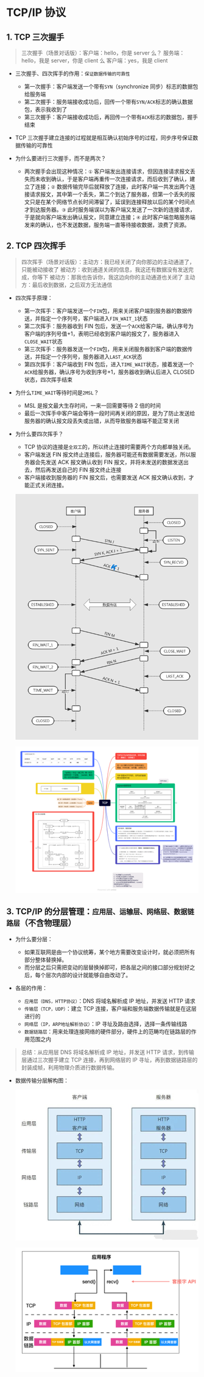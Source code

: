 # TCP/IP 协议

## 1. TCP 三次握手

> 三次握手（场景对话版）：客户端：hello，你是 server 么？ 服务端：hello，我是 server，你是 client 么 客户端：yes，我是 client

- 三次握手、四次挥手的作用：`保证数据传输的可靠性`

  - 第一次握手：客户端发送一个带有`SYN`（synchronize 同步）标志的数据包给服务端
  - 第二次握手：服务端接收成功后，回传一个带有`SYN/ACK`标志的确认数据包，表示我收到了
  - 第三次握手：客户端接收成功后，再回传一个带有`ACK`标志的数据包，握手结束

- TCP 三次握手建立连接的过程就是相互确认初始序号的过程，同步序号保证数据传输的可靠性

- 为什么要进行三次握手，而不是两次？
  - 两次握手会出现这种情况：`①` 客户端发出连接请求，但因连接请求报文丢失而未收到确认，于是客户端再重传一次连接请求，而后收到了确认，建立了连接；`②` 数据传输完毕后就释放了连接，此时客户端一共发出两个连接请求报文，其中第一个丢失，第二个到达了服务器，但第一个丢失的报文只是在某个网络节点长时间滞留了，延误到连接释放以后的某个时间点才到达服务器。`③` 此时服务端误以为客户端又发送了一次新的连接请求，于是就向客户端发出确认报文，同意建立连接；`④` 此时客户端忽略服务端发来的确认，也不发送数据，服务端一直等待接收数据，浪费了资源。

## 2. TCP 四次挥手

> 四次挥手（场景对话版）：主动方：我已经关闭了向你那边的主动通道了，只能被动接收了 被动方：收到通道关闭的信息，我这还有数据没有发送完成，你等下 被动方：那我也告诉你，我这边向你的主动通道也关闭了 主动方：最后收到数据，之后双方无法通信

- 四次挥手原理：

  - 第一次挥手：客户端发送一个`FIN`包，用来关闭客户端到服务器的数据传送，并指定一个序列号，客户端进入`FIN_WAIT_1`状态
  - 第二次挥手：服务器收到 FIN 包后，发送一个`ACK`给客户端，确认序号为客户端的序列号值+1，表明已经收到客户端的报文了，服务器进入`CLOSE_WAIT`状态
  - 第三次挥手：服务器发送一个`FIN`包，用来关闭服务器到客户端的数据传送，并指定一个序列号，服务器进入`LAST_ACK`状态
  - 第四次挥手：客户端收到 FIN 包后，进入`TIME_WAIT`状态，接着发送一个`ACK`给服务器，确认序号为收到序号+1，服务器收到确认后进入 CLOSED 状态，四次挥手结束

- 为什么`TIME_WAIT`等待时间是`2MSL`？
  - MSL 是报文最大生存时间，一来一回需要等待 2 倍的时间
  - 最后一次挥手中客户端会等待一段时间再关闭的原因，是为了防止发送给服务器的确认报文段丢失或出错，从而导致服务器端不能正常关闭
- 为什么要四次挥手？
  - TCP 协议的连接是`全双工`的，所以终止连接时需要两个方向都单独关闭。
  - 客户端发送 FIN 报文终止连接后，服务器可能还有数据需要发送，所以服务器会先发送 ACK 报文确认收到 FIN 报文，并将未发送的数据发送出去，然后再发送自己的 FIN 报文终止连接
  - 客户端接收到服务器的 FIN 报文后，也需要发送 ACK 报文确认收到，才能正式关闭连接。

  ![三次握手、四次挥手](./image/3-4.png)

  ![TCP](./image/TCP.png)

## 3. TCP/IP 的分层管理：`应用层、运输层、网络层、数据链路层`（不含物理层）

- 为什么要分层：

  - 如果互联网是由一个协议统筹，某个地方需要改变设计时，就必须把所有部分整体替换掉。
  - 而分层之后只需把变动的层替换掉即可，把各层之间的接口部分规划好之后，每个层次内部的设计就能够自由改动了。

- 各层的作用：
  - `应用层（DNS，HTTP协议）`：DNS 将域名解析成 IP 地址，并发送 HTTP 请求
  - `传输层（TCP，UDP）`：建立 TCP 连接，客户端和服务端数据传输就是在这层进行的
  - `网络层（IP，ARP地址解析协议）`：IP 寻址及路由选择，选择一条传输线路
  - `数据链路层`：用来处理连接网络的硬件部分，硬件上的范畴均在链路层的作用范围之内

> 总结：从应用层 DNS 将域名解析成 IP 地址，并发送 HTTP 请求，到传输层通过三次握手建立 TCP 连接，再到网络层的 IP 寻址，再到数据链路层的封装成帧，利用物理介质进行数据传输。

- 数据传输分层解构图：

  ![TCP-IP分层](./image/TCP-IP分层.jpg)

  ![socket](./image/socket.png)
